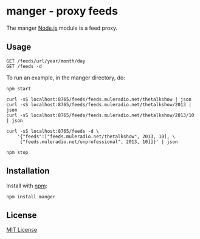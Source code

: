 # manger - proxy feeds 

The manger [Node.js](http://nodejs.org/) module is a feed proxy.

## Usage
    
    GET /feeds/url/year/month/day
    GET /feeds -d

To run an example, in the manger directory, do:

    npm start

    curl -sS localhost:8765/feeds/feeds.muleradio.net/thetalkshow | json
    curl -sS localhost:8765/feeds/feeds.muleradio.net/thetalkshow/2013 | json
    curl -sS localhost:8765/feeds/feeds.muleradio.net/thetalkshow/2013/10 | json

    curl -sS localhost:8765/feeds -d \
        '{"feeds":["feeds.muleradio.net/thetalkshow", 2013, 10], \ 
         ["feeds.muleradio.net/unprofessional", 2013, 10]]}' | json
    
    npm stop

## Installation

Install with [npm](https://npmjs.org):

    npm install manger

## License

[MIT License](https://raw.github.com/michaelnisi/manger/master/LICENSE)

